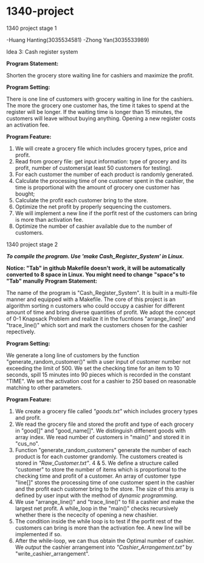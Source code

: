 # 1340-project
1340 project stage 1

-Huang Hanting(3035534581)
-Zhong Yan(3035533989)

Idea 3: Cash register system

**Program Statement:** 

Shorten the grocery store waiting line for cashiers and maximize the profit.

**Program Setting:**

There is one line of customers with grocery waiting in line for the cashiers. The more the grocery one customer has, the time it takes to spend at the register will be longer. If the waiting time is longer than 15 minutes, the customers will leave without buying anything. Opening a new register costs an activation fee. 

**Program Feature:**
1. We will create a grocery file which includes grocery types, price and profit.
2. Read from grocery file: get input information: type of grocery and its profit, number of customers(at least 50 customers for testing).
3. For each customer the number of each product is randomly generated.
4. Calculate the processing time of one customer spent in the cashier, the time is proportional with the amount of grocery one customer has bought;
5. Calculate the profit each customer bring to the store.
6. Optimize the net profit by properly sequencing the customers. 
7. We will implement a new line if the porfit rest of the customers can bring is more than activation fee.
8. Optimize the number of cashier available due to the number of customers.

1340 project stage 2

***To compile the program. Use 'make Cash_Register_System' in Linux.***

**Notice: "Tab" in github Makefile doesn't work, it will be automatically converted to 8 space in Linux. You might need to change** **"space"s to "Tab" manully**
**Program Statement:**

The name of the program is "Cash_Register_System". It is built in a multi-file manner and equipped with a Makefile.
The core of this project is an algorithm sorting n customers who could occupy a cashier for different amount of time and bring diverse quantities of profit. We adopt the concept of 0-1 Knapsack Problem and realize it in the fucntions "arrange_line()" and "trace_line()" which sort and mark the customers chosen for the cashier repectively.


**Program Setting:**

We generate a long line of customers by the function "generate_random_customer()" with a user input of customer number not exceeding the limit of 500. We set the checking time for an item to 10 seconds, spill 15 minutes into 90 pieces which is recorded in the constant "TIME". We set the activation cost for a cashier to 250 based on reasonable matching to other parameters.

**Program Feature:**
1. We create a grocery file called *"goods.txt"* which includes grocery types and profit.
2. We read the grocery file and stored the profit and type of each grocery in "good[]" and "good_name[]". We distinguish diffenent goods with array index. We read number of customers in "main()" and stored it in "cus_no".
3. Function "generate_random_customers" generate the number of each product is for each customer grandomly. The customers created is stored in *"Raw_Customer.txt"*.
4 & 5. We define a structure called "customer" to store the number of items which is proportional to the checking time and profit of a customer. An array of customer type "line[]" stores the processing time of one customer spent in the cashier and the profit each customer bring to the store. The size of this array is defined by user input with the method of *dynamic programming*.
6. We use "arrange_line()" and "trace_line()" to fill a cashier and make the largest net profit. A while_loop in the "main()" checks recursively whether there is the nececity of opening a new chashier.  
7. The condition inside the while loop is to test if the porfit rest of the customers can bring is more than the activation fee.  A new line will be implemented if so.
8. After the while-loop, we can thus obtain the Optimal number of cashier. We *output* the cashier arrangement into *"Cashier_Arrangement.txt"* by "write_cashier_arrangement".
